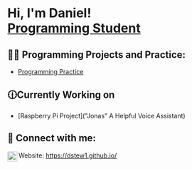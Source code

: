 <h1>Hi, I'm Daniel! <br/><a href="https://www.linkedin.com/in/daniel-stewart-programming/">Programming Student</a></h1>

<h2>👨‍💻 Programming Projects and Practice:</h2>

  - [Programming Practice](https://github.com/dstew1/Practice-Programming)

<h2>🕧Currently Working on</h2>

- [Raspberry Pi Project]("Jonas" A Helpful Voice Assistant)


<h2> 🤳 Connect with me:</h2>

[<img align="left" alt="dstew1 | LinkedIn" width="22px" src="https://cdn.jsdelivr.net/npm/simple-icons@v3/icons/linkedin.svg" />][linkedin]


[linkedin]: https://www.linkedin.com/in/daniel-stewart-programming/
Website: https://dstew1.github.io/ 
